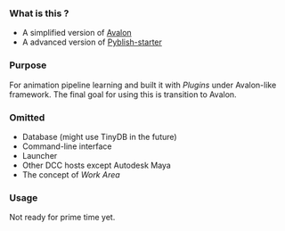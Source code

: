 ### What is this ?
* A simplified version of [Avalon](https://github.com/getavalon/core)
* A advanced version of [Pyblish-starter](https://github.com/pyblish/pyblish-starter)

### Purpose
For animation pipeline learning and built it with *Plugins* under Avalon-like framework.
The final goal for using this is transition to Avalon.

### Omitted
* Database (might use TinyDB in the future)
* Command-line interface
* Launcher
* Other DCC hosts except Autodesk Maya
* The concept of *Work Area*

### Usage
Not ready for prime time yet.
